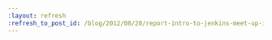 ```yaml
---
:layout: refresh
:refresh_to_post_id: /blog/2012/08/20/report-intro-to-jenkins-meet-up-in-copenhagen
---
```

